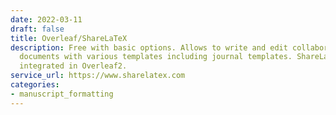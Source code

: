 ```yaml
---
date: 2022-03-11
draft: false
title: Overleaf/ShareLaTeX
description: Free with basic options. Allows to write and edit collaboratively latex
  documents with various templates including journal templates. ShareLaTex is now
  integrated in Overleaf2.
service_url: https://www.sharelatex.com
categories:
- manuscript_formatting
---
```



